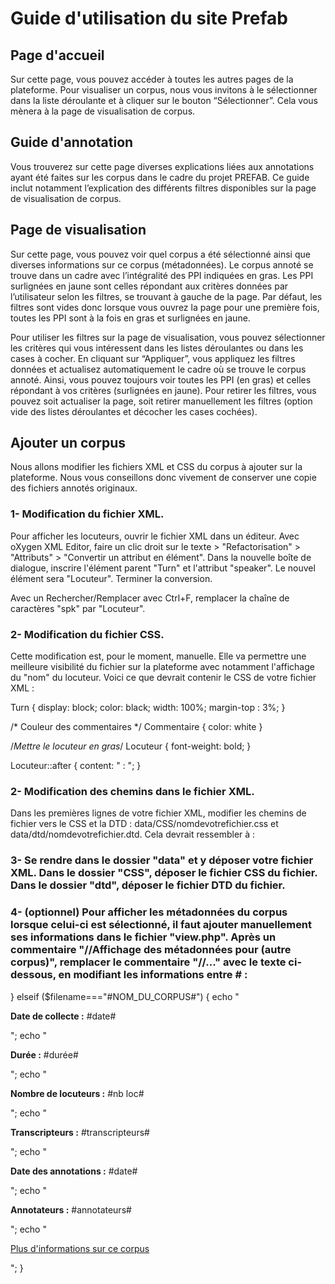 # Guide d'utilisation du site Prefab

## Page d'accueil

Sur cette page, vous pouvez accéder à toutes les autres pages de la plateforme. Pour visualiser un corpus, nous vous invitons à le sélectionner dans la liste déroulante et à cliquer sur le bouton “Sélectionner”. Cela vous mènera à la page de visualisation de corpus. 


## Guide d'annotation

Vous trouverez sur cette page diverses explications liées aux annotations ayant été faites sur les corpus dans le cadre du projet PREFAB. Ce guide inclut notamment l’explication des différents filtres disponibles sur la page de visualisation de corpus.


## Page de visualisation

Sur cette page, vous pouvez voir quel corpus a été sélectionné ainsi que diverses informations sur ce corpus (métadonnées). Le corpus annoté se trouve dans un cadre avec l’intégralité des PPI indiquées en gras. Les PPI surlignées en jaune sont celles répondant aux critères données par l’utilisateur selon les filtres, se trouvant à gauche de la page. Par défaut, les filtres sont vides donc lorsque vous ouvrez la page pour une première fois, toutes les PPI sont à la fois en gras et surlignées en jaune. 

Pour utiliser les filtres sur la page de visualisation, vous pouvez sélectionner les critères qui vous intéressent dans les listes déroulantes ou dans les cases à cocher. En cliquant sur “Appliquer”, vous appliquez les filtres données et actualisez automatiquement le cadre où se trouve le corpus annoté. Ainsi, vous pouvez toujours voir toutes les PPI (en gras) et celles répondant à vos critères (surlignées en jaune). 
Pour retirer les filtres, vous pouvez soit actualiser la page, soit retirer manuellement les filtres (option vide des listes déroulantes et décocher les cases cochées). 


## Ajouter un corpus 
Nous allons modifier les fichiers XML et CSS du corpus à ajouter sur la plateforme. Nous vous conseillons donc vivement de conserver une copie des fichiers annotés originaux.


### 1- Modification du fichier XML.
Pour afficher les locuteurs, ouvrir le fichier XML dans un éditeur. Avec oXygen XML Editor, faire un clic droit sur le texte > "Refactorisation" > "Attributs" > "Convertir un attribut en élément". 
Dans la nouvelle boîte de dialogue, inscrire l'élément parent "Turn" et l'attribut "speaker". Le nouvel élément sera "Locuteur". Terminer la conversion. 

Avec un Rechercher/Remplacer avec Ctrl+F, remplacer la chaîne de caractères "spk" par "Locuteur". 


### 2- Modification du fichier CSS. 
Cette modification est, pour le moment, manuelle. Elle va permettre une meilleure visibilité du fichier sur la plateforme avec notamment l'affichage du "nom" du locuteur. Voici ce que devrait contenir le CSS de votre fichier XML : 

Turn {
    display: block;
    color: black;
    width: 100%;
    margin-top : 3%;
}

/* Couleur des commentaires */
Commentaire {
    color: white
}


/*Mettre le locuteur en gras*/
Locuteur {
    font-weight: bold;
}

Locuteur::after {
    content: " : ";
}



### 2- Modification des chemins dans le fichier XML. 
Dans les premières lignes de votre fichier XML, modifier les chemins de fichier vers le CSS et la DTD : data/CSS/nomdevotrefichier.css et data/dtd/nomdevotrefichier.dtd. 
Cela devrait ressembler à : 

<?xml version="1.0" encoding="UTF-8"?>
<!DOCTYPE Trans SYSTEM "data/dtd/[...].dtd">
<?xml-stylesheet type="text/css" href="data/CSS/[...].css"?>


### 3- Se rendre dans le dossier "data" et y déposer votre fichier XML. Dans le dossier "CSS", déposer le fichier CSS du fichier. Dans le dossier "dtd", déposer le fichier DTD du fichier.


### 4- (optionnel) Pour afficher les métadonnées du corpus lorsque celui-ci est sélectionné, il faut ajouter manuellement ses informations dans le fichier "view.php". Après un commentaire "//Affichage des métadonnées pour (autre corpus)", remplacer le commentaire "//..." avec le texte ci-dessous, en modifiant les informations entre # :

} elseif ($filename==="#NOM_DU_CORPUS#") {
	echo "<p class='metadata'><b>Date de collecte :</b> #date#</p>";
	echo "<p class='metadata'><b>Durée :</b> #durée#</p>";
	echo "<p class='metadata'><b>Nombre de locuteurs :</b> #nb loc#</p>";
	echo "<p class='metadata'><b>Transcripteurs :</b> #transcripteurs#</p>";
	echo "<p class='metadata'><b>Date des annotations :</b> #date#</p>";
	echo "<p class='metadata'><b>Annotateurs :</b> #annotateurs#</p>";
	echo "<p class='metadata'><a href='#LIEN_CLAPI_CORPUS#' target='_blank'>Plus d'informations sur ce corpus</a></p>";
}